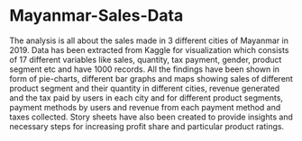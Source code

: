 # Mayanmar-Sales-Data

The analysis is all about the sales made in 3 different cities of Mayanmar in 2019. Data has been extracted from Kaggle for visualization which consists of 17 different variables like sales, quantity, tax payment, gender, product segment etc and have 1000 records. All the findings have been shown in form of pie-charts, different bar graphs and maps showing sales of different product segment and their quantity in different cities, revenue generated and the tax paid by users in each city and for different product segments, payment methods by users and revenue from each payment method and taxes collected. Story sheets have also been created to provide insights and necessary steps for increasing profit share and particular product ratings.
